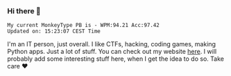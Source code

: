 ### Hi there 👋
<!-- PB START -->
```
My current MonkeyType PB is - WPM:94.21 Acc:97.42
Updated on: 15:23:07 CEST Time
```
<!-- PB END -->
I'm an IT person, just overall. I like CTFs, hacking, coding games, making Python apps. Just a lot of stuff.
You can check out my website [here](https://skill3472.github.io/).
I will probably add some interesting stuff here, when I get the idea to do so. Take care ❤️
